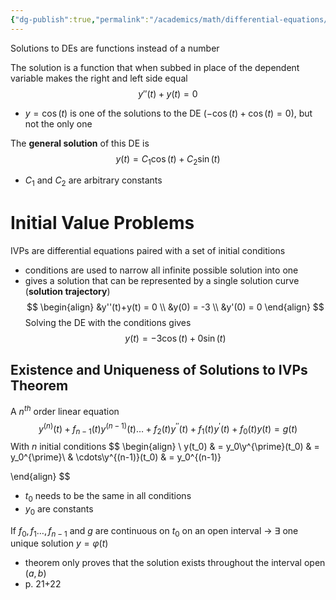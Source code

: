 ```yaml
---
{"dg-publish":true,"permalink":"/academics/math/differential-equations/solution-to-d-es/","created":"2024-09-09T15:11:54.992-04:00","updated":"2025-07-08T11:02:52.880-04:00"}
---
```


Solutions to DEs are functions instead of a number

The solution is a function that when subbed in place of the dependent variable makes the right and left side equal
$$
y''(t)+y(t)=0
$$
- $y = \cos(t)$ is one of the solutions to the DE ($-\cos(t)+\cos(t)=0$), but not the only one

The **general solution** of this DE is
$$
y(t)=C_{1}\cos(t)+C_{2}\sin(t)
$$
- $C_{1}$ and $C_{2}$ are arbitrary constants

# Initial Value Problems
IVPs are differential equations paired with a set of initial conditions
- conditions are used to narrow all infinite possible solution into one
- gives a solution that can be represented by a single solution curve (**solution trajectory**)
$$
\begin{align}
&y''(t)+y(t) = 0 \\
&y(0) = -3 \\
&y'(0) = 0
\end{align}
$$
Solving the DE with the conditions gives
$$
y(t)=-3\cos(t)+0\sin(t)
$$
## Existence and Uniqueness of Solutions to IVPs Theorem
A $n^{th}$ order linear equation
$$
y^{(n)}(t)+f_{n-1}(t)y^{(n-1)}(t)\ldots+f_2(t)y^{\prime\prime}(t)+f_1(t)y^{\prime}(t)+f_0(t)y(t)=g(t)
$$
With $n$ initial conditions
$$
\begin{align} \\
y(t_0)  & = y_0\\y^{\prime}(t_0)  & = y_0^{\prime}\\ & \cdots\\y^{(n-1)}(t_0)  & = y_0^{(n-1)}

\end{align}
$$
- $t_{0}$ needs to be the same in all conditions
- $y_{0}$ are constants

If $f_{0},f_{1}\dots,f_{{n-1}}$ and $g$ are continuous on $t_{0}$ on an open interval $\to$ $\exists$ one unique solution $y=\varphi(t)$
- theorem only proves that the solution exists throughout the interval open $(a,b)$
- p. 21+22

